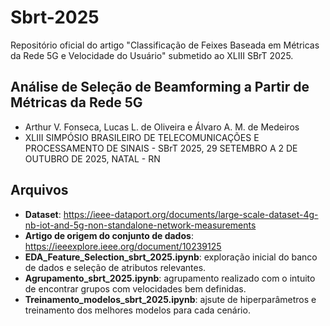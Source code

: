 # Sbrt-2025

Repositório oficial do artigo "Classificação de Feixes Baseada em Métricas da Rede 5G e Velocidade do Usuário" submetido ao XLIII SBrT 2025.

## **Análise de Seleção de Beamforming a Partir de Métricas da Rede 5G**

- Arthur V. Fonseca, Lucas L. de Oliveira e Álvaro A. M. de Medeiros
- XLIII SIMPÓSIO BRASILEIRO DE TELECOMUNICAÇÕES E PROCESSAMENTO DE SINAIS - SBrT 2025, 29 SETEMBRO A 2 DE OUTUBRO DE 2025, NATAL - RN


## Arquivos

- **Dataset**: https://ieee-dataport.org/documents/large-scale-dataset-4g-nb-iot-and-5g-non-standalone-network-measurements
- **Artigo de origem do conjunto de dados**: https://ieeexplore.ieee.org/document/10239125
- **EDA_Feature_Selection_sbrt_2025.ipynb**: exploração inicial do banco de dados e seleção de atributos relevantes.
- **Agrupamento_sbrt_2025.ipynb**: agrupamento realizado com o intuito de encontrar grupos com velocidades bem definidas.
- **Treinamento_modelos_sbrt_2025.ipynb**: ajsute de hiperparâmetros e treinamento dos melhores modelos para cada cenário.

